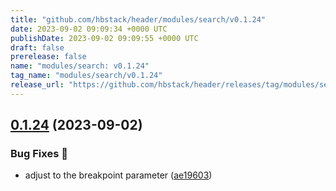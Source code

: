 ```yaml
---
title: "github.com/hbstack/header/modules/search/v0.1.24"
date: 2023-09-02 09:09:34 +0000 UTC
publishDate: 2023-09-02 09:09:55 +0000 UTC
draft: false
prerelease: false
name: "modules/search: v0.1.24"
tag_name: "modules/search/v0.1.24"
release_url: "https://github.com/hbstack/header/releases/tag/modules/search/v0.1.24"
---
```


## [0.1.24](https://github.com/hbstack/header/compare/modules/search/v0.1.23...modules/search/v0.1.24) (2023-09-02)


### Bug Fixes 🐞

* adjust to the breakpoint parameter ([ae19603](https://github.com/hbstack/header/commit/ae19603f2906fcd775781b99e2c675fe2b2b8eec))

